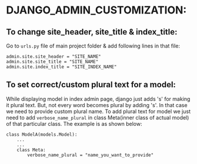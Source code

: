 # DJANGO_ADMIN_CUSTOMIZATION:

## To change site_header, site_title & index_title: 
Go to `urls.py` file of main project folder & add following lines in that file: 
```
admin.site.site_header = "SITE_NAME"
admin.site.site_title = "SITE_NAME"
admin.site.index_title = "SITE_INDEX_NAME"
```

## To set correct/custom plural text for a model: 
While displaying model in index admin page, django just adds 's' for making it plural text. But, not every word becomes plural by adding 's'. In that case we need to provide custom plural name. To add plural text for model we just need to add `verbose_name_plural` in class Meta(inner class of actual model) of that particular class. The example is as shown below: 
```
class ModelA(models.Model):
	...
	...
	class Meta:
		verbose_name_plural = "name_you_want_to_provide" 

```



